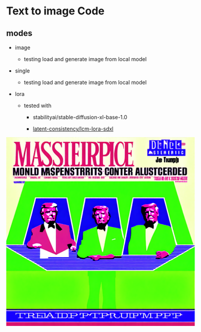 # Text to image Code

## modes

- image
    - testing load and generate image from local model

- single
    - testing load and generate image from local model

- lora
    - tested with 
        - stabilityai/stable-diffusion-xl-base-1.0
        
        - [latent-consistency/lcm-lora-sdxl](https://huggingface.co/latent-consistency/lcm-lora-sdxl)

<img src="sample.png"/>